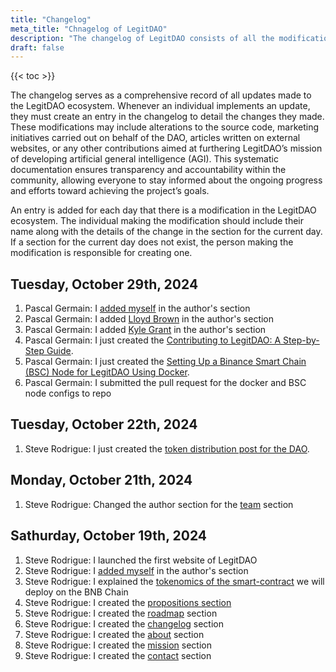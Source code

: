 ```yaml
---
title: "Changelog"
meta_title: "Chnagelog of LegitDAO"
description: "The changelog of LegitDAO consists of all the modification log of its progress"
draft: false
---
```

{{< toc >}}

The changelog serves as a comprehensive record of all updates made to the LegitDAO ecosystem. Whenever an individual implements an update, they must create an entry in the changelog to detail the changes they made. These modifications may include alterations to the source code, marketing initiatives carried out on behalf of the DAO, articles written on external websites, or any other contributions aimed at furthering LegitDAO’s mission of developing artificial general intelligence (AGI). This systematic documentation ensures transparency and accountability within the community, allowing everyone to stay informed about the ongoing progress and efforts toward achieving the project’s goals.

An entry is added for each day that there is a modification in the LegitDAO ecosystem. The individual making the modification should include their name along with the details of the change in the section for the current day. If a section for the current day does not exist, the person making the modification is responsible for creating one.


## Tuesday, October 29th, 2024
1. Pascal Germain: I [added myself](/team/pascal-germain/) in the author's section
2. Pascal Germain: I added [Lloyd Brown](/team/lloyd-brown/) in the author's section
3. Pascal Germain: I added [Kyle Grant](/team/kyle-grant/) in the author's section
4. Pascal Germain: I just created the [Contributing to LegitDAO: A Step-by-Step Guide](/blog/4-contributetolegitdao).
5. Pascal Germain: I just created the [Setting Up a Binance Smart Chain (BSC) Node for LegitDAO Using Docker](/blog/5-bscdocker).
6. Pascal Germain: I submitted the pull request for the docker and BSC node configs to repo

## Tuesday, October 22th, 2024
1. Steve Rodrigue: I just created the [token distribution post for the DAO](/blog/2-daotokdistribution).


## Monday, October 21th, 2024
1. Steve Rodrigue: Changed the author section for the [team](/team) section

## Sathurday, October 19th, 2024
1. Steve Rodrigue: I launched the first website of LegitDAO
2. Steve Rodrigue: I [added myself](/team/steve-rodrigue/) in the author's section
3. Steve Rodrigue: I explained the [tokenomics of the smart-contract](/blog/1-tokenomics/) we will deploy on the BNB Chain
4. Steve Rodrigue: I created the [propositions section](/propositions)
5. Steve Rodrigue: I created the [roadmap](/roadmap) section
6. Steve Rodrigue: I created the [changelog](/changelog) section
7. Steve Rodrigue: I created the [about](/about) section
8. Steve Rodrigue: I created the [mission](/mission) section
9. Steve Rodrigue: I created the [contact](/contact) section